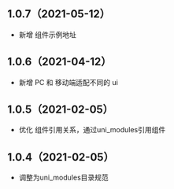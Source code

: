 ## 1.0.7（2021-05-12）

- 新增 组件示例地址

## 1.0.6（2021-04-12）

- 新增 PC 和 移动端适配不同的 ui

## 1.0.5（2021-02-05）

- 优化 组件引用关系，通过uni_modules引用组件

## 1.0.4（2021-02-05）

- 调整为uni_modules目录规范
